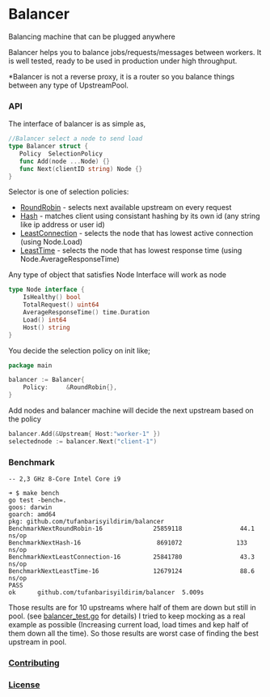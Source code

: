 # Balancer
Balancing machine that can be plugged anywhere

Balancer helps you to balance jobs/requests/messages between workers.  It is well tested, ready to be used in production under high throughput. 

*Balancer is not a reverse proxy, it is a router so you balance things between any type of UpstreamPool.


### API 
The interface of balancer is as simple as,

```go
//Balancer select a node to send load
type Balancer struct {
   Policy  SelectionPolicy 
   func Add(node ...Node) {}
   func Next(clientID string) Node {}
}
```

Selector is one of selection policies:

- [RoundRobin](roundrobin.go) - selects next available upstream on every request
- [Hash](hash.go) - matches client using consistant hashing by its own id (any string like ip address or user id)
- [LeastConnection](leastconnection.go) - selects the node that has lowest active connection (using Node.Load)
- [LeastTime](leasttime.go) - selects the node that has lowest response time (using Node.AverageResponseTime)

Any type of object that satisfies Node Interface will work as node

```go
type Node interface {
	IsHealthy() bool
	TotalRequest() uint64
	AverageResponseTime() time.Duration
	Load() int64
	Host() string
}
```


You decide the selection policy on init like;
```go
package main 

balancer := Balancer{
    Policy:     &RoundRobin{},
}
```

Add nodes and balancer machine will decide the next upstream based on the policy

```go
balancer.Add(&Upstream{ Host:"worker-1" })
selectednode := balancer.Next("client-1")
```

### Benchmark
```
-- 2,3 GHz 8-Core Intel Core i9

➜ $ make bench
go test -bench=.
goos: darwin
goarch: amd64
pkg: github.com/tufanbarisyildirim/balancer
BenchmarkNextRoundRobin-16              25859118                44.1 ns/op
BenchmarkNextHash-16                     8691072               133 ns/op
BenchmarkNextLeastConnection-16         25841780                43.3 ns/op
BenchmarkNextLeastTime-16               12679124                88.6 ns/op
PASS
ok      github.com/tufanbarisyildirim/balancer  5.009s
```

Those results are for 10 upstreams where half of them are down but still in pool. (see [balancer_test.go](balancer_test.go) for details)
I tried to keep mocking as a real example as possible (Increasing current load, load times and kep half of them down all the time). So those results are worst case of finding the best upstream in pool.


### [Contributing](CONTRIBUTING)
### [License](LICENSE)